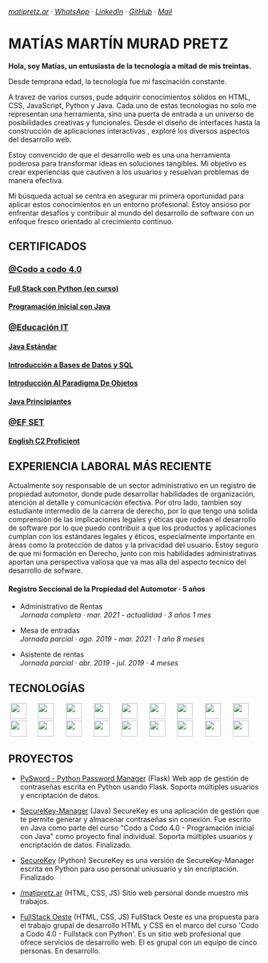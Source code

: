_[matipretz.ar](https://matipretz.ar/) · [WhatsApp](https://tinyurl.com/acces1) · [LinkedIn](https://www.linkedin.com/in/matipretz/) · [GitHub](https://github.com/matipretz) · [Mail](mailto:mati.pretz+dev@googlemail.com?subject=[GitHub])_  
# MATÍAS MARTÍN MURAD PRETZ  
**Hola, soy Matías, un entusiasta de la tecnología a mitad de mis treintas.**
 
Desde temprana edad, la tecnología fue mi fascinación constante.

A travez de varios cursos, pude adquirir conocimientos sólidos en HTML, CSS, JavaScript, Python y Java. Cada uno de estas tecnologias no solo me representan una herramienta, sino una puerta de entrada a un universo de posibilidades creativas y funcionales. Desde el diseño de interfaces hasta la construcción de aplicaciones interactivas , exploré los diversos aspectos del desarrollo web.

Estoy convencido de que el desarrollo web es una una herramienta poderosa para transformar ideas en soluciones tangibles. Mi objetivo es crear experiencias que cautiven a los usuarios y resuelvan problemas de manera efectiva.

Mi búsqueda actual se centra en asegurar mi primera oportunidad para aplicar estos conocimientos en un entorno profesional. Estoy ansioso por enfrentar desafíos y contribuir al mundo del desarrollo de software con un enfoque fresco orientado al crecimiento continuo.

## CERTIFICADOS

### [@Codo a codo 4.0](https://agenciadeaprendizaje.bue.edu.ar/codo-a-codo/)

#### [**Full Stack con Python** (en curso)]()
#### [**Programación inicial con Java**](https://drive.google.com/file/d/1NRTS0h5E0a1epArzntPvWQ2vxd34Y-Yu)

### [@Educación IT](https://www.educacionit.com/)

####  [**Java Estándar**](https://www.educacionit.com/perfil/matias-martin-murad-pretz-225217/certificado/25229)

#### [**Introducción a Bases de Datos y SQL**](https://www.educacionit.com/perfil/matias-martin-murad-pretz-225217/certificado/27282)

#### [**Introducción Al Paradigma De Objetos**](https://www.educacionit.com/perfil/matias-martin-murad-pretz-225217/certificado/25209)

#### [**Java Principiantes**](https://www.educacionit.com/perfil/matias-martin-murad-pretz-225217/certificado/26726)

### [@EF SET](https://www.efset.org/)

#### [**English C2 Proficient**](https://www.efset.org/cert/oiXghv)

## EXPERIENCIA LABORAL MÁS RECIENTE

Actualmente soy responsable de un sector administrativo en un registro de propiedad automotor, donde pude desarrollar habilidades de organización, atención al detalle y comunicación efectiva.
Por otro lado, tambien soy estudiante intermedio de la carrera de derecho, por lo que tengo una solida comprensión de las implicaciones legales y éticas que rodean el desarrollo de software por lo que puedo contribuir a que los productos y aplicaciones cumplan con los estándares legales y éticos, especialmente importante en áreas como la protección de datos y la privacidad del usuario.
Estoy seguro de que mi formación en Derecho, junto con mis habilidades administrativas aportan una perspectiva valiosa que va mas alla del aspecto tecnico del desarrollo de sofware.

#### Registro Seccional de la Propiedad del Automotor · 5 años  
- Administrativo de Rentas  
_Jornada completa · mar. 2021 - actualidad · 3 años 1 mes_

- Mesa de entradas  
_Jornada parcial · ago. 2019 - mar. 2021 · 1 año 8 meses_

- Asistente de rentas  
_Jornada parcial · abr. 2019 - jul. 2019 · 4 meses_

## TECNOLOGÍAS

<div align="center">
    <img height="32" width="32" src="https://cdn.simpleicons.org/visualstudiocode" />&nbsp; &nbsp; &nbsp;
    <img height="32" width="32" src="https://cdn.simpleicons.org/linux" />&nbsp; &nbsp; &nbsp;
    <img height="32" width="32" src="https://cdn.simpleicons.org/ubuntu" />&nbsp; &nbsp; &nbsp;
    <img height="32" width="32" src="https://cdn.simpleicons.org/windowsterminal" />&nbsp; &nbsp; &nbsp;
    <img height="32" width="32" src="https://cdn.simpleicons.org/html5" />&nbsp; &nbsp; &nbsp;
    <img height="32" width="32" src="https://cdn.simpleicons.org/css3" />&nbsp; &nbsp; &nbsp;
    <img height="32" width="32" src="https://cdn.simpleicons.org/javascript" />&nbsp; &nbsp; &nbsp;
    <img height="32" width="32" src="https://cdn.simpleicons.org/bootstrap" />&nbsp; &nbsp; &nbsp;    
    <img height="32" width="32" src="https://cdn.simpleicons.org/markdown/_/eee" />&nbsp; &nbsp; &nbsp;
    <img height="32" width="32" src="https://cdn.simpleicons.org/git" />&nbsp; &nbsp; &nbsp;
    <img height="32" width="32" src="https://cdn.simpleicons.org/github/_/eee" />&nbsp; &nbsp; &nbsp;
    <img height="32" width="32" src="https://cdn.simpleicons.org/mysql" />&nbsp; &nbsp; &nbsp;
    <img height="32" width="32" src="https://cdn.simpleicons.org/openjdk" />&nbsp; &nbsp; &nbsp;
    <img height="32" width="32" src="https://cdn.simpleicons.org/python" />&nbsp; &nbsp; &nbsp;
    <img height="32" width="32" src="https://cdn.simpleicons.org/flask/_/eee" />&nbsp; &nbsp; &nbsp;
    <img height="32" width="32" src="https://cdn.simpleicons.org/jinja" />&nbsp; &nbsp; &nbsp;
    <img height="32" width="32" src="https://cdn.simpleicons.org/sqlalchemy" />&nbsp; &nbsp; &nbsp;
    <img height="32" width="32" src="https://cdn.simpleicons.org/sqlite" />&nbsp; &nbsp; &nbsp;
</div>


## PROYECTOS

- [PySword - Python Password Manager](https://matipretz.ar/Py_Sword/) (Flask)
    Web app de gestión de contraseñas escrita en Python usando Flask. Soporta múltiples usuarios y encriptación de datos.

- [SecureKey-Manager](http://github.com/matipretz/SecureKey-Manager) (Java)
    SecureKey es una aplicación de gestión que te permite generar y almacenar contraseñas sin conexión. Fue escrito en Java como parte del curso "Codo a Codo 4.0 - Programación inicial con Java" como proyecto final individual. Soporta múltiples usuarios y encriptación de datos. Finalizado.

- [SecureKey](http://github.com/matipretz/SecureKey) (Python)
    SecureKey es una versión de SecureKey-Manager escrita en Python para uso personal uniusuario y sin encriptación. Finalizado

- [/matipretz.ar](http://matipretz.ar) (HTML, CSS, JS)
    Sitio web personal donde muestro mis trabajos.

- [FullStack Oeste](http://matipretz.ar/fullstackoeste) (HTML, CSS, JS)
    FullStack Oeste es una propuesta para el trabajo grupal de desarrollo HTML y CSS en el marco del curso 'Codo a Codo 4.0 - Fullstack con Python'. Es un sitio web profesional que ofrece servicios de desarrollo web. El es grupal con un equipo de cinco personas. En desarrollo.
